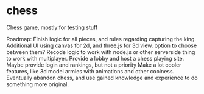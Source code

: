 chess
=====

Chess game, mostly for testing stuff

Roadmap:
  Finish logic for all pieces, and rules regarding capturing the king.
  Additional UI using canvas for 2d, and three.js for 3d view. option to choose between them?
  Recode logic to work with node.js or other serverside thing to work with multiplayer. Provide a lobby and host a chess
    playing site. Maybe provide login and rankings, but not a priority
  Make a lot cooler features, like 3d model armies with animations and other coolness.
    Eventually abandon chess, and use gained knowledge and experience to do something more original.
